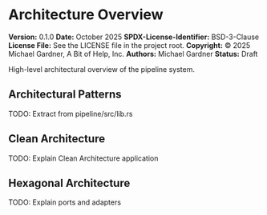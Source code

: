 # Architecture Overview

**Version:** 0.1.0
**Date:** October 2025
**SPDX-License-Identifier:** BSD-3-Clause
**License File:** See the LICENSE file in the project root.
**Copyright:** © 2025 Michael Gardner, A Bit of Help, Inc.
**Authors:** Michael Gardner
**Status:** Draft

High-level architectural overview of the pipeline system.

## Architectural Patterns

TODO: Extract from pipeline/src/lib.rs

## Clean Architecture

TODO: Explain Clean Architecture application

## Hexagonal Architecture

TODO: Explain ports and adapters
